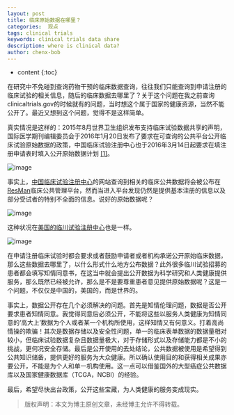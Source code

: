 ```yaml
---
layout: post
title: 临床原始数据在哪里？
categories:  观点
tags: clinical trials
keywords: clinical trials data share
description: where is clinical data?
author: chenx-bob
---
```


* content
{:toc}

在研究中不免碰到查询药物干预的临床数据查询，往往我们只能查询到申请注册的临床试验的相关信息，随后的临床数据去哪里了？关于这个问题在我之前查询clinicaltrials.gov的时候就有的问题，当时想这个属于国家的健康资源，当然不能公开了。最近又想到这个问题，觉得不是这样简单。

真实情况是这样的：2015年8月世界卫生组织发布支持临床试验数据共享的声明，国际医学期刊编辑委员会于2016年1月20日发布了要求在可查询的公共平台公开临床试验原始数据的政策，中国临床试验注册中心也于2016年3月14日起要求在填注册申请表时填入公开原始数据计划 [[1]](http://www.chictr.org.cn/registry.aspx)。

![image](https://cl.ly/3D0u0w212V0S/Image%202017-03-27%20at%2011.38.47%20am.png)





事实上，[中国临床试验注册中心](http://www.chictr.org.cn/)的网站查询到相关的临床公共数据将会被公布在[ResMan](http://www.medresman.org/login.aspx)临床公共管理平台，然而当进入平台发现仍然是提供基本注册的信息以及部分受试者的特别不全面的信息。说好的原始数据呢？

![image](https://cl.ly/2G3z34101O0f/Image%202017-03-27%20at%2011.38.22%20am.png)

这种状况在[美国的临川试验注册中心](clinicaltrails.gov)也是一样。

![image](https://cl.ly/2S0P0S2O3V2n/Image%202017-03-27%20at%2011.41.25%20am.png)

在申请注册临床试验时都会要求或者鼓励申请者或者机构承诺公开原始临床数据，那么这些数据去哪里了，以什么形式什么地方公布数据？此外很多临川试验招募的患者都会填写知情同意书，在这当中就会提出公开数据为科学研究和人类健康提供服务，那么既然已经被允许，那么是不是要尊重患者意见提供原始数据呢？这是一个问题，不仅仅是中国的，美国的，而是世界的。

事实上，数据公开存在几个必须解决的问题。首先是知情伦理问题，数据是否公开要求患者知情同意。我觉得同意后必须公开，不能将这些以服务人类健康为知情同意的‘高大上’数据为个人或者某一个机构所使用，这样知情又有何意义。打着高尚情操的欺骗！其次是数据存储以及安全性问题，单一的临床表单数据的数据量相对较小，但临床试验数据复杂且数据量极大，对于存储形式以及存储能力都是不小的挑战，更何况安全存储。最后是公开使用的去处结论，公共数据被使用是希望得到公共知识储备，提供更好的服务为大众健康。所以确认使用目的和获得相关成果亦要公开，不能是为个人和单一机构使用。这一点可以借鉴国外的大型癌症公共数据库以及国家健康数据库（TCGA，NCBI）的经验。

最后，希望尽快出台政策，公开这些宝藏，为人类健康的服务变成现实。


> 版权声明：本文为博主原创文章，未经博主允许不得转载。
